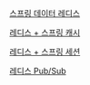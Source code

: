 [스프링 데이터 레디스](./docs/스프링%20데이터%20레디스.md)

[레디스 + 스프링 캐시](./docs/레디스%20+%20스프링%20캐시.md)

[레디스 + 스프링 세션](./docs/레디스%20+%20스프링%20세션.md)

[레디스 Pub/Sub](./docs/레디스%20Pub,%20Sub.md)
